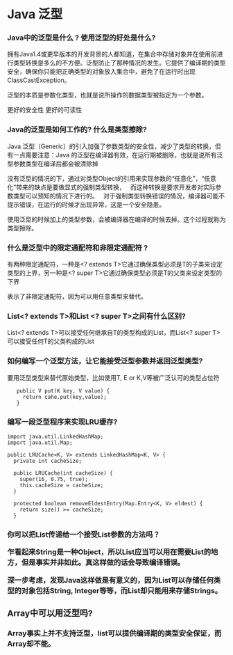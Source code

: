 # Java 泛型

### Java中的泛型是什么 ? 使用泛型的好处是什么?

拥有Java1.4或更早版本的开发背景的人都知道，在集合中存储对象并在使用前进行类型转换是多么的不方便。泛型防止了那种情况的发生。它提供了编译期的类型安全，确保你只能把正确类型的对象放入集合中，避免了在运行时出现ClassCastException。

泛型的本质是参数化类型，也就是说所操作的数据类型被指定为一个参数。

更好的安全性
更好的可读性


### Java的泛型是如何工作的? 什么是类型擦除?

Java 泛型（Generic）的引入加强了参数类型的安全性，减少了类型的转换，但有一点需要注意：Java 的泛型在编译器有效，在运行期被删除，也就是说所有泛型参数类型在编译后都会被清除掉

没有泛型的情况的下，通过对类型Object的引用来实现参数的“任意化”，“任意化”带来的缺点是要做显式的强制类型转换，
  而这种转换是要求开发者对实际参数类型可以预知的情况下进行的。
  对于强制类型转换错误的情况，编译器可能不提示错误，在运行的时候才出现异常，这是一个安全隐患。

使用泛型的时候加上的类型参数，会被编译器在编译的时候去掉。这个过程就称为类型擦除。

###  什么是泛型中的限定通配符和非限定通配符 ?

有两种限定通配符，一种是<? extends T>它通过确保类型必须是T的子类来设定类型的上界，另一种是<? super T>它通过确保类型必须是T的父类来设定类型的下界

<?>表示了非限定通配符，因为<?>可以用任意类型来替代。

### List<? extends T>和List <? super T>之间有什么区别?

List<? extends T>可以接受任何继承自T的类型构成的List，而List<? super T>可以接受任何T的父类构成的List

###  如何编写一个泛型方法，让它能接受泛型参数并返回泛型类型?

要用泛型类型来替代原始类型，比如使用T, E or K,V等被广泛认可的类型占位符

	   public V put(K key, V value) {
	     return cahe.put(key,value);
	   }


###  编写一段泛型程序来实现LRU缓存?


	import java.util.LinkedHashMap;
	import java.util.Map;
	 
	public LRUCache<K, V> extends LinkedHashMap<K, V> {
	  private int cacheSize;
	 
	  public LRUCache(int cacheSize) {
	    super(16, 0.75, true);
	    this.cacheSize = cacheSize;
	  }
	 
	  protected boolean removeEldestEntry(Map.Entry<K, V> eldest) {
	    return size() >= cacheSize;
	  }

###  你可以把List<String>传递给一个接受List<Object>参数的方法吗？

乍看起来String是一种Object，所以List<String>应当可以用在需要List<Object>的地方，但是事实并非如此。真这样做的话会导致编译错误。

深一步考虑，发现Java这样做是有意义的，因为List<Object>可以存储任何类型的对象包括String, Integer等等，而List<String>却只能用来存储Strings。　


### Array中可以用泛型吗?

Array事实上并不支持泛型，list可以提供编译期的类型安全保证，而Array却不能。